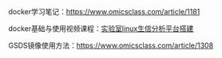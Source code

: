 docker学习笔记：https://www.omicsclass.com/article/1181

docker基础与使用视频课程：[实验室linux生信分析平台搭建](https://study.163.com/course/introduction/1209757831.htm?share=1&shareId=1030291076)

GSDS镜像使用方法：https://www.omicsclass.com/article/1308

